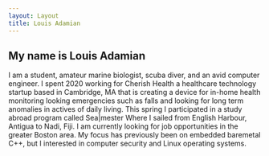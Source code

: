 ```yaml
---
layout: Layout
title: Louis Adamian
---
```


## My name is Louis Adamian

I am a student, amateur marine biologist, scuba diver, and an avid computer engineer. I spent 2020 working for Cherish Health a healthcare technology startup based in Cambridge, MA that is creating a device for in-home health monitoring looking emergencies such as falls and looking for long term anomalies in actives of daily living. This spring I participated in a study abroad program called Sea|mester Where I sailed from English Harbour, Antigua to Nadi, Fiji. I am currently looking for job opportunities in the greater Boston area. My focus has previously been on embedded baremetal C++, but I interested in computer security and Linux operating systems.

<Social />